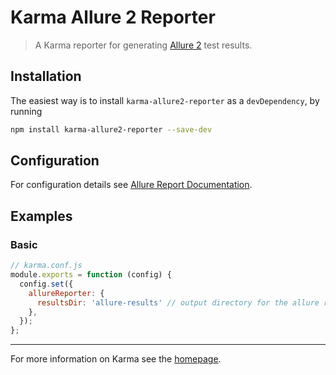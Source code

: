 # Karma Allure 2 Reporter

> A Karma reporter for generating [Allure 2] test results.

## Installation

The easiest way is to install `karma-allure2-reporter` as a `devDependency`,
by running

```bash
npm install karma-allure2-reporter --save-dev
```

## Configuration

For configuration details see [Allure Report Documentation].

## Examples

### Basic

```javascript
// karma.conf.js
module.exports = function (config) {
  config.set({
    allureReporter: {
      resultsDir: 'allure-results' // output directory for the allure report - can be omitted (default: allure-results)
    },
  });
};
```

---

For more information on Karma see the [homepage].

[Allure 2]: https://github.com/allure-framework/allure2
[Allure Report Documentation]: https://allurereport.org/docs/
[homepage]: https://karma-runner.github.io
